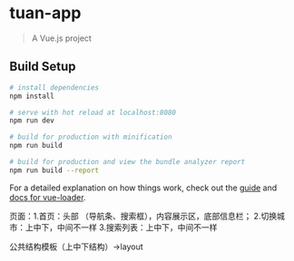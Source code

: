 # tuan-app

> A Vue.js project

## Build Setup

``` bash
# install dependencies
npm install

# serve with hot reload at localhost:8080
npm run dev

# build for production with minification
npm run build

# build for production and view the bundle analyzer report
npm run build --report
```

For a detailed explanation on how things work, check out the [guide](http://vuejs-templates.github.io/webpack/) and [docs for vue-loader](http://vuejs.github.io/vue-loader).

页面：1.首页：头部 （导航条、搜索框），内容展示区，底部信息栏；
2.切换城市：上中下，中间不一样
3.搜索列表：上中下，中间不一样

公共结构模板（上中下结构）->layout
